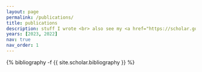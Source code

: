 ```yaml
---
layout: page
permalink: /publications/
title: publications
description: stuff I wrote <br> also see my <a href="https://scholar.google.com/citations?user=Tmuuh7sAAAAJ&hl=en">Google Scholar profile</a>.
years: [2023, 2022]
nav: true
nav_order: 1
---
```

<!-- _pages/publications.md -->
<div class="publications">

{% bibliography -f {{ site.scholar.bibliography }} %}

</div>
